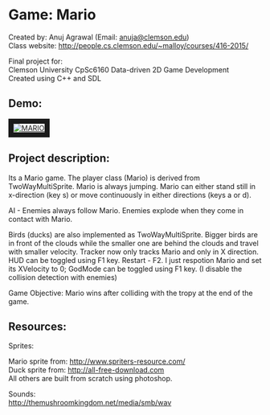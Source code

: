 # Game: Mario
Created by: Anuj Agrawal (Email: anuja@clemson.edu)
<br>
Class website: http://people.cs.clemson.edu/~malloy/courses/416-2015/

Final project for:
<br>
Clemson University CpSc6160 Data-driven 2D Game Development
<br>
Created using C++ and SDL

## Demo:

<a href="http://www.youtube.com/watch?feature=player_embedded&v=lzHiHssj1jk" target="_blank"><img src="http://img.youtube.com/vi/lzHiHssj1jk/0.jpg" alt="MARIO" border="10"/></a>

## Project description:

Its a Mario game. The player class (Mario) is derived from TwoWayMultiSprite.
Mario is always jumping. Mario can either stand still in x-direction (key s)
or move continuously in either directions (keys a or d).

AI - Enemies always follow Mario.
Enemies explode when they come in contact with Mario.

Birds (ducks) are also implemented as TwoWayMultiSprite. Bigger birds are in front
of the clouds while the smaller one are behind the clouds and travel with smaller velocity.
Tracker now only tracks Mario and only in X direction.
HUD can be toggled using F1 key.
Restart - F2. I just respotion Mario and set its XVelocity to 0;
GodMode can be toggled using F1 key. (I disable the collision detection with enemies)

Game Objective:
Mario wins after colliding with the tropy at the end of the game.


## Resources:

Sprites:

Mario sprite from: http://www.spriters-resource.com/
<br>
Duck sprite from: http://all-free-download.com
<br>
All others are built from scratch using photoshop.


Sounds:
<br>
http://themushroomkingdom.net/media/smb/wav

